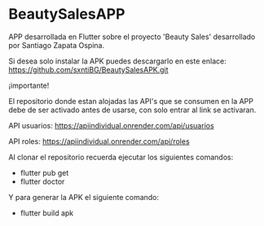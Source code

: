 # BeautySalesAPP

APP desarrollada en Flutter sobre el proyecto 'Beauty Sales' desarrollado por Santiago Zapata Ospina.

Si desea solo instalar la APK puedes descargarlo en este enlace: https://github.com/sxntiBG/BeautySalesAPK.git

¡importante!

El repositorio donde estan alojadas las API's que se consumen en la APP debe de ser activado antes de usarse, con solo entrar al link se activaran.

API usuarios: https://apiindividual.onrender.com/api/usuarios

API roles: https://apiindividual.onrender.com/api/roles

Al clonar el repositorio recuerda ejecutar los siguientes comandos:

- flutter pub get
- flutter doctor

Y para generar la APK el siguiente comando:

- flutter build apk
